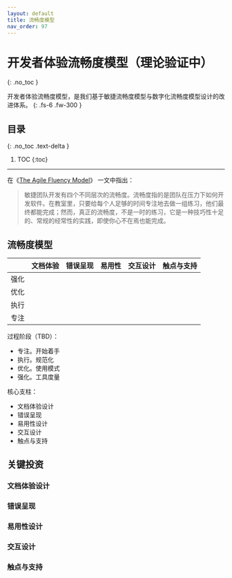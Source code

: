 ```yaml
---
layout: default
title: 流畅度模型
nav_order: 97
---
```


# 开发者体验流畅度模型（理论验证中）
{: .no_toc }

开发者体验流畅度模型，是我们基于敏捷流畅度模型与数字化流畅度模型设计的改进体系。
{: .fs-6 .fw-300 }

## 目录
{: .no_toc .text-delta }

1. TOC
{:toc}

---

在《[The Agile Fluency Model](https://martinfowler.com/articles/agileFluency.html)》 一文中指出：

> 敏捷团队开发有四个不同层次的流畅度。流畅度指的是团队在压力下如何开发软件。在教室里，只要给每个人足够的时间专注地去做一组练习，他们最终都能完成；然而，真正的流畅度，不是一时的练习，它是一种技巧性十足的、常规的经常性的实践，即使你心不在焉也能完成。

## 流畅度模型

|      | 文档体验  | 错误呈现  | 易用性 |  交互设计  | 触点与支持 |
|------|----------|----------|------|-----------|----------|
| 强化  |         |         |         |         |         |
| 优化  |         |         |         |         |         |
| 执行  |         |         |         |         |         |
| 专注  |         |         |         |         |         |

过程阶段（TBD）：

- 专注。开始着手
- 执行。规范化
- 优化。使用模式
- 强化。工具度量

核心支柱：

- 文档体验设计
- 错误呈现
- 易用性设计
- 交互设计
- 触点与支持

## 关键投资

### 文档体验设计

### 错误呈现

### 易用性设计

### 交互设计

### 触点与支持
